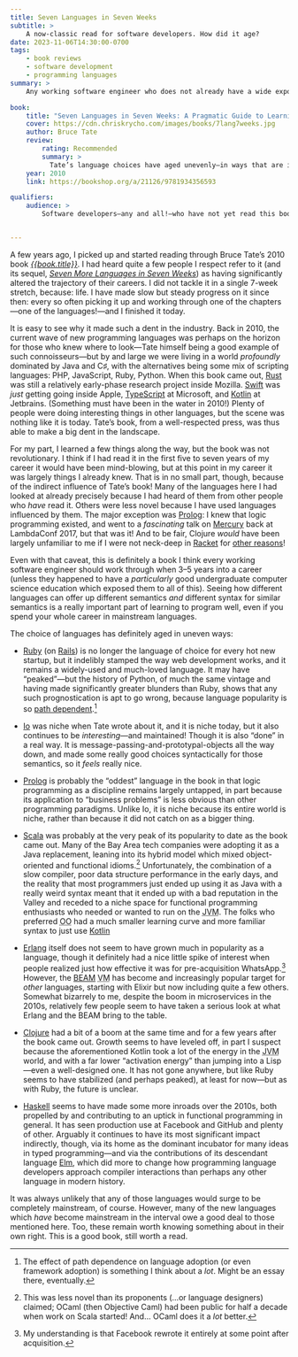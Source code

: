 ```yaml
---
title: Seven Languages in Seven Weeks
subtitle: >
    A now-classic read for software developers. How did it age?
date: 2023-11-06T14:30:00-0700
tags:
    - book reviews
    - software development
    - programming languages
summary: >
    Any working software engineer who does not already have a wide exposure to different programming languages should read Bruce Tate’s book!

book:
    title: "Seven Languages in Seven Weeks: A Pragmatic Guide to Learning Programming Languages"
    cover: https://cdn.chriskrycho.com/images/books/7lang7weeks.jpg
    author: Bruce Tate
    review:
        rating: Recommended
        summary: >
          Tate’s language choices have aged unevenly—in ways that are interesting to think about in their own right!—but the book itself has not: it remains an excellent introduction to a bunch of different ways of thinking about programming. If you have never dipped your toes into the waters outside mainstream languages like Java, JavaScript, Python, etc., this book is worth reading.
    year: 2010
    link: https://bookshop.org/a/21126/9781934356593

qualifiers:
    audience: >
        Software developers—any and all!—who have not yet read this book.


---
```


A few years ago, I picked up and started reading through Bruce Tate’s 2010 book [<cite>{{book.title}}</cite>][book]. I had heard quite a few people I respect refer to it (and its sequel, [<cite>Seven More Languages in Seven Weeks][sequel]) as having significantly altered the trajectory of their careers. I did not tackle it in a single 7-week stretch, because: life. I have made slow but steady progress on it since then: every so often picking it up and working through one of the chapters—one of the languages!—and I finished it today.

[book]: {{book.link}}
[sequel]: https://bookshop.org/a/21126/9781941222157

It is easy to see why it made such a dent in the industry. Back in 2010, the current wave of new programming languages was perhaps on the horizon for those who knew where to look—Tate himself being a good example of such connoisseurs—but by and large we were living in a world *profoundly* dominated by Java and C♯, with the alternatives being some mix of scripting languages: <span class="smcp">PHP</span>, JavaScript, Ruby, Python. When this book came out, [Rust][rust] was still a relatively early-phase research project inside Mozilla. [Swift][swift] was *just* getting going inside Apple, [TypeScript][ts] at Microsoft, and [Kotlin][kotlin] at Jetbrains. (Something must have been in the water in 2010!) Plenty of people were doing interesting things in other languages, but the scene was nothing like it is today. Tate’s book, from a well-respected press, was thus able to make a big dent in the landscape.

[rust]: https://www.rust-lang.org
[swift]: https://www.swift.org
[ts]: https://www.typescriptlang.org
[kotlin]: https://kotlinlang.org

For my part, I learned a few things along the way, but the book was not revolutionary. I think if I had read it in the first five to seven years of my career it would have been mind-blowing, but at this point in my career it was largely things I already knew. That is in no small part, though, because of the indirect influence of Tate’s book! Many of the languages here I had looked at already precisely because I had heard of them from other people who *have* read it. Others were less novel because I have used languages influenced by them. The major exception was [Prolog][prolog]: I knew that logic programming existed, and went to a *fascinating* talk on [Mercury][mercury] back at LambdaConf 2017, but that was it! And to be fair, Clojure *would* have been largely unfamiliar to me if I were not neck-deep in [Racket][racket] for [other reasons][plai]!

[prolog]: https://www.swi-prolog.org
[mercury]: https://mercurylang.org
[racket]: https://racket-lang.org
[plai]: https://www.plai.org

Even with that caveat, this is definitely a book I think every working software engineer should work through when 3–5 years into a career (unless they happened to have a *particularly* good undergraduate computer science education which exposed them to all of this). Seeing how different languages can offer up different semantics *and* different syntax for similar semantics is a really important part of learning to program well, even if you spend your whole career in mainstream languages.

The choice of languages has definitely aged in uneven ways:

- [Ruby](https://www.ruby-lang.org/en/) (on [Rails](https://rubyonrails.org)) is no longer the language of choice for every hot new startup, but it indelibly stamped the way web development works, and it remains a widely-used and much-loved language. It may have “peaked”—but the history of Python, of much the same vintage and having made significantly greater blunders than Ruby, shows that any such prognostication is apt to go wrong, because language popularity is so [path dependent](https://en.wikipedia.org/wiki/Path_dependence).[^pd]

- [Io](https://iolanguage.org) was niche when Tate wrote about it, and it is niche today, but it also continues to be *interesting*—and maintained! Though it is also “done” in a real way. It is message-passing-and-prototypal-objects all the way down, and made some really good choices syntactically for those semantics, so it *feels* really nice.

- [Prolog][prolog] is probably the “oddest” language in the book in that logic programming as a discipline remains largely untapped, in part because its application to “business problems” is less obvious than other programming paradigms. Unlike Io, it is niche because its entire world is niche, rather than because it did not catch on as a bigger thing.

- [Scala](https://scala-lang.org) was probably at the very peak of its popularity to date as the book came out. Many of the Bay Area tech companies were adopting it as a Java replacement, leaning into its hybrid model which mixed object-oriented and functional idioms.[^less-novel] Unfortunately, the combination of a slow compiler, poor data structure performance in the early days, and the reality that most programmers just ended up using it as Java with a really weird syntax meant that it ended up with a bad reputation in the Valley and receded to a niche space for functional programming enthusiasts who needed or wanted to run on the <abbr title="Java virtual machine">JVM</abbr>. The folks who preferred <abbr title="object oriented">OO</abbr> had a much smaller learning curve and more familiar syntax to just use [Kotlin]

- [Erlang](https://www.erlang.org) itself does not seem to have grown much in popularity as a language, though it definitely had a nice little spike of interest when people realized just how effective it was for pre-acquisition WhatsApp.[^rewrite] However, the [<abbr>BEAM</abbr>](https://www.erlang.org/blog/a-brief-beam-primer/) <abbr title="virtual machine">VM</abbr> has become and increasingly popular target for *other* languages, starting with Elixir but now including quite a few others. Somewhat bizarrely to  me, despite the boom in microservices in the 2010s, relatively few people seem to have taken a serious look at what Erlang and the <abbr>BEAM</abbr> bring to the table.

- [Clojure](https://clojure.org) had a bit of a boom at the same time and for a few years after the book came out. Growth seems to have leveled off, in part I suspect because the aforementioned Kotlin took a lot of the energy in the <abbr title="Java virtual machine">JVM</abbr> world, and with a far lower “activation energy” than jumping into a Lisp—even a well-designed one. It has not gone anywhere, but like Ruby seems to have stabilized (and perhaps peaked), at least for now—but as with Ruby, the future is unclear.

- [Haskell](https://www.haskell.org) seems to have made some more inroads over the 2010s, both propelled by and contributing to an uptick in functional programming in general. It has seen production use at Facebook and GitHub and plenty of other. Arguably it continues to have its most significant impact indirectly, though, via its home as the dominant incubator for many ideas in typed programming—and via the contributions of its descendant language [Elm](https://elm-lang.org), which did more to change how programming language developers approach compiler interactions than perhaps any other language in modern history.

It was always unlikely that any of those languages would surge to be completely mainstream, of course. However, many of the new languages which *have* become mainstream in the interval owe a good deal to those mentioned here. Too, these remain worth knowing something about in their own right. This is a good book, still worth a read.



[^pd]: The effect of path dependence on language adoption (or even framework adoption) is something I think about a *lot*. Might be an essay there, eventually.

[^less-novel]: This was less novel than its proponents (…or language designers) claimed; OCaml (then Objective Caml) had been public for half a decade when work on Scala started! And… OCaml does it a *lot* better.

[^rewrite]: My understanding is that Facebook rewrote it entirely at some point after acquisition.
